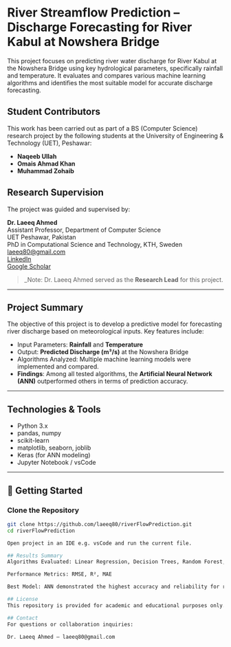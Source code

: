 # River Streamflow Prediction – Discharge Forecasting for River Kabul at Nowshera Bridge

This project focuses on predicting river water discharge for River Kabul at the Nowshera Bridge using key hydrological parameters, specifically rainfall and temperature. It evaluates and compares various machine learning algorithms and identifies the most suitable model for accurate discharge forecasting.

## Student Contributors

This work has been carried out as part of a BS (Computer Science) research project by the following students at the University of Engineering & Technology (UET), Peshawar:

- **Naqeeb Ullah**
- **Omais Ahmad Khan**
- **Muhammad Zohaib**

## Research Supervision

The project was guided and supervised by:

**Dr. Laeeq Ahmed**  
Assistant Professor, Department of Computer Science  
UET Peshawar, Pakistan  
PhD in Computational Science and Technology, KTH, Sweden  
[laeeq80@gmail.com](mailto:laeeq80@gmail.com)  
[LinkedIn](https://linkedin.com/in/laeeq-ahmed)  
[Google Scholar](https://scholar.google.com/citations?user=vNyxFscAAAAJ&hl=en)

> _Note: Dr. Laeeq Ahmed served as the **Research Lead** for this project.

---

## Project Summary

The objective of this project is to develop a predictive model for forecasting river discharge based on meteorological inputs. Key features include:

- Input Parameters: **Rainfall** and **Temperature**
- Output: **Predicted Discharge (m³/s)** at the Nowshera Bridge
- Algorithms Analyzed: Multiple machine learning models were implemented and compared.
- **Findings**: Among all tested algorithms, the **Artificial Neural Network (ANN)** outperformed others in terms of prediction accuracy.

---

## Technologies & Tools

- Python 3.x
- pandas, numpy
- scikit-learn
- matplotlib, seaborn, joblib
- Keras (for ANN modeling)
- Jupyter Notebook / vsCode


---

## 🚀 Getting Started

### Clone the Repository

```bash
git clone https://github.com/laeeq80/riverFlowPrediction.git
cd riverFlowPrediction

Open project in an IDE e.g. vsCode and run the current file.

## Results Summary
Algorithms Evaluated: Linear Regression, Decision Trees, Random Forest, Support Vector Regression, Artificial Neural Networks

Performance Metrics: RMSE, R², MAE

Best Model: ANN demonstrated the highest accuracy and reliability for river discharge prediction

## License
This repository is provided for academic and educational purposes only. Reuse or adaptation for other projects should properly acknowledge the student authors and supervising faculty.

## Contact
For questions or collaboration inquiries:

Dr. Laeeq Ahmed – laeeq80@gmail.com
